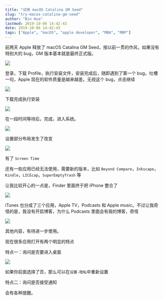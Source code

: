 ```yaml
---
title: "试用 macOS Catalina GM Seed"
slug: "try-macos-catalina-gm-seed"
author: "Bin Hua"
lastmod: 2019-10-06 14:42:43
date: 2019-10-06 14:42:43
tags: ["Apple", "macOS", "apple developer", "MBA", "MBP"]
---
```


前两天 Apple 释放了 macOS Catalina GM Seed，按以前一贯的作风，如果没有特别大的 bug，GM 版本基本就是最终正式版。

![](https://storage.tourcoder.com/tcblog/try-macos-catalina-gm-seed-001.png)

登录，下载 Profile，执行安装文件，安装完成后，随即遇到了第一个 bug，吐槽一句，Apple 现在的软件质量是越来越差。无视这个 bug，点击继续

![](https://storage.tourcoder.com/tcblog/try-macos-catalina-gm-seed-002.png)

下载完成执行安装

![](https://storage.tourcoder.com/tcblog/try-macos-catalina-gm-seed-003.png)

在一段时间等待后，完成，进入系统。

![](https://storage.tourcoder.com/tcblog/try-macos-catalina-gm-seed-004.png)

设置部分布局发生了改变

![](https://storage.tourcoder.com/tcblog/try-macos-catalina-gm-seed-005.png)

有了 `Screen Time`

还有一些应用已经无法使用，需要新的版本，比如 `Beyond Compare`，`Inkscape`，`Kindle`，`LICEcap`，`SuperEmptyTrash` 等

让我比较开心的一点是，Finder 里面终于把 iPhone 整合了

![](https://storage.tourcoder.com/tcblog/try-macos-catalina-gm-seed-06.png)

iTunes 也分成了三个应用，Apple TV，Podcasts 和 Apple music。不过让我奇怪的是，我没有开启博客，为什么 Podcasts 里面会有我的博客，奇怪

![](https://storage.tourcoder.com/tcblog/try-macos-catalina-gm-seed-07.png)

其他内容，有待进一步使用。

现在很多应用打开有两个明显的特点

特点一：询问是否要进入桌面

![](https://storage.tourcoder.com/tcblog/try-macos-catalina-gm-seed-08.png)

如果你前面选择了否，那么可以在`设置-隐私`中重新设置

特点二：询问是否接受通知

会有各种提醒。